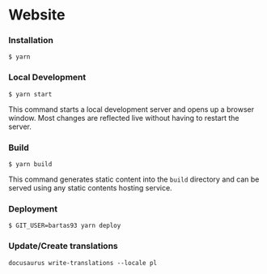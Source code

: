 # Website
### Installation
```
$ yarn
```
### Local Development
```
$ yarn start
```
This command starts a local development server and opens up a browser window. Most changes are reflected live without having to restart the server.
### Build
```
$ yarn build
```
This command generates static content into the `build` directory and can be served using any static contents hosting service.
### Deployment
```
$ GIT_USER=bartas93 yarn deploy
```
### Update/Create translations
```
docusaurus write-translations --locale pl
```
